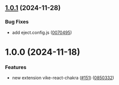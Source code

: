 ## [1.0.1](https://github.com/vikejs/vike-react/compare/vike-react-chakra@1.0.0...vike-react-chakra@1.0.1) (2024-11-28)


### Bug Fixes

* add eject.config.js ([0070495](https://github.com/vikejs/vike-react/commit/00704957fcf374ad0c7ebb0645a36b8d2035d2d2))



# 1.0.0 (2024-11-18)

### Features

* new extension vike-react-chakra ([#151](https://github.com/vikejs/vike-react/issues/151)) ([0850332](https://github.com/vikejs/vike-react/pull/151/commits/0850332bcc570145b6d548fe1add73427788b0bd))



